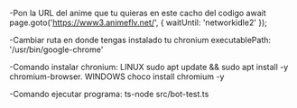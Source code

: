 -Pon la URL del anime que tu quieras en este cacho del codigo await page.goto('https://www3.animeflv.net/', { waitUntil: 'networkidle2' });

-Cambiar ruta en donde tengas instalado tu chronium executablePath: '/usr/bin/google-chrome'

-Comando instalar chronium: LINUX sudo apt update && sudo apt install -y chromium-browser. WINDOWS choco install chromium -y

-Comando ejecutar programa: ts-node src/bot-test.ts
